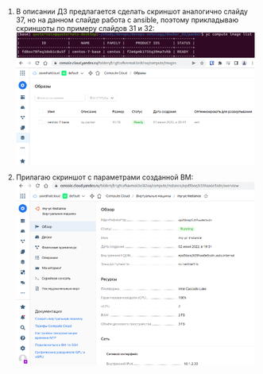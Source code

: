1. В описании ДЗ предлагается сделать скриншот аналогично слайду 37, но на данном слайде работа с ansible, поэтому прикладываю скриншоты по примеру слайдов 31 и 32:
![](/screenshots/yc_centos_cli.png)   
![](screenshots/yc_centos_ui.png)

2. Прилагаю скриншот с параметрами созданной ВМ:   
![](screenshots/vm_yc.png)
